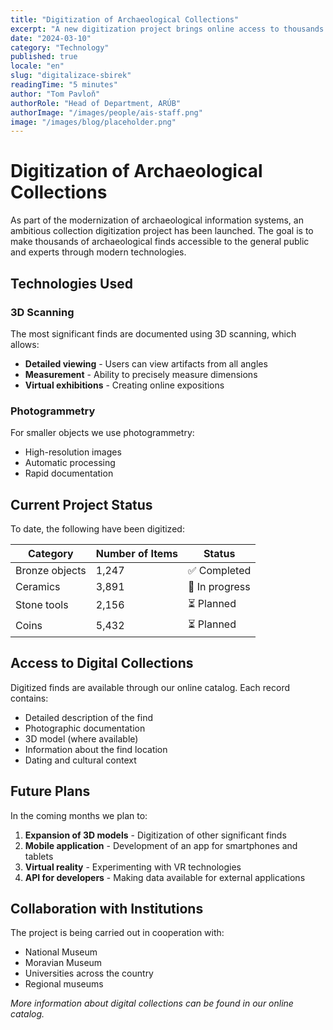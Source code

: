 ```yaml
---
title: "Digitization of Archaeological Collections"
excerpt: "A new digitization project brings online access to thousands of archaeological finds. Modern 3D scanning enables detailed viewing."
date: "2024-03-10"
category: "Technology"
published: true
locale: "en"
slug: "digitalizace-sbirek"
readingTime: "5 minutes"
author: "Tom Pavloň"
authorRole: "Head of Department, ARÚB"
authorImage: "/images/people/ais-staff.png"
image: "/images/blog/placeholder.png"
---
```


# Digitization of Archaeological Collections

As part of the modernization of archaeological information systems, an ambitious collection digitization project has been launched. The goal is to make thousands of archaeological finds accessible to the general public and experts through modern technologies.

## Technologies Used

### 3D Scanning
The most significant finds are documented using 3D scanning, which allows:

- **Detailed viewing** - Users can view artifacts from all angles
- **Measurement** - Ability to precisely measure dimensions
- **Virtual exhibitions** - Creating online expositions

### Photogrammetry
For smaller objects we use photogrammetry:

- High-resolution images
- Automatic processing
- Rapid documentation

## Current Project Status

To date, the following have been digitized:

| Category | Number of Items | Status |
|----------|----------------|--------|
| Bronze objects | 1,247 | ✅ Completed |
| Ceramics | 3,891 | 🔄 In progress |
| Stone tools | 2,156 | ⏳ Planned |
| Coins | 5,432 | ⏳ Planned |

## Access to Digital Collections

Digitized finds are available through our online catalog. Each record contains:

- Detailed description of the find
- Photographic documentation
- 3D model (where available)
- Information about the find location
- Dating and cultural context

## Future Plans

In the coming months we plan to:

1. **Expansion of 3D models** - Digitization of other significant finds
2. **Mobile application** - Development of an app for smartphones and tablets
3. **Virtual reality** - Experimenting with VR technologies
4. **API for developers** - Making data available for external applications

## Collaboration with Institutions

The project is being carried out in cooperation with:

- National Museum
- Moravian Museum
- Universities across the country
- Regional museums

*More information about digital collections can be found in our online catalog.*

